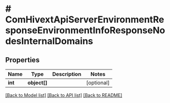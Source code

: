 # # ComHivextApiServerEnvironmentResponseEnvironmentInfoResponseNodesInternalDomains

## Properties

Name | Type | Description | Notes
------------ | ------------- | ------------- | -------------
**int** | **object[]** |  | [optional]

[[Back to Model list]](../../README.md#models) [[Back to API list]](../../README.md#endpoints) [[Back to README]](../../README.md)
